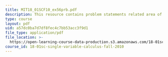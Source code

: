 ```yaml
---
title: MIT18_01SCF10_ex56prb.pdf
description: This resource contains problem statements related area of smile.
type: course
layout: pdf
uid: a57dc0ba7d7df8fec4c7bb53acc3f9d1
file_type: application/pdf
file_location: >-
  https://open-learning-course-data-production.s3.amazonaws.com/18-01sc-single-variable-calculus-fall-2010/a57dc0ba7d7df8fec4c7bb53acc3f9d1_MIT18_01SCF10_ex56prb.pdf
course_id: 18-01sc-single-variable-calculus-fall-2010
---
```

